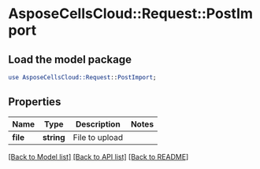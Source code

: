 # AsposeCellsCloud::Request::PostImport 

## Load the model package
```perl
use AsposeCellsCloud::Request::PostImport;
```

## Properties
Name | Type | Description | Notes
------------ | ------------- | ------------- | -------------
**file** | **string** | File to upload |  

[[Back to Model list]](../README.md#documentation-for-requests) [[Back to API list]](../README.md#documentation-for-api-endpoints) [[Back to README]](../README.md)

